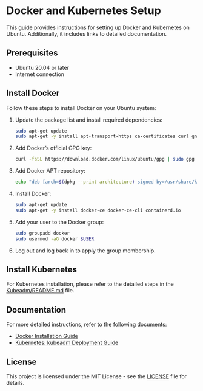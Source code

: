 # Docker and Kubernetes Setup

This guide provides instructions for setting up Docker and Kubernetes on Ubuntu. Additionally, it includes links to detailed documentation.

## Prerequisites

- Ubuntu 20.04 or later
- Internet connection

## Install Docker

Follow these steps to install Docker on your Ubuntu system:

1. Update the package list and install required dependencies:
    ```sh
    sudo apt-get update 
    sudo apt-get -y install apt-transport-https ca-certificates curl gnupg lsb-release 
    ```

2. Add Docker’s official GPG key:
    ```sh
    curl -fsSL https://download.docker.com/linux/ubuntu/gpg | sudo gpg --dearmor -o /usr/share/keyrings/docker-archive-keyring.gpg 
    ```

3. Add Docker APT repository:
    ```sh
    echo "deb [arch=$(dpkg --print-architecture) signed-by=/usr/share/keyrings/docker-archive-keyring.gpg] https://download.docker.com/linux/ubuntu $(lsb_release -cs) stable" | sudo tee /etc/apt/sources.list.d/docker.list > /dev/null 
    ```

4. Install Docker:
    ```sh
    sudo apt-get update 
    sudo apt-get -y install docker-ce docker-ce-cli containerd.io 
    ```

5. Add your user to the Docker group:
    ```sh
    sudo groupadd docker 
    sudo usermod -aG docker $USER
    ```

6. Log out and log back in to apply the group membership.

## Install Kubernetes

For Kubernetes installation, please refer to the detailed steps in the [Kubeadm/README.md](Kubeadm/README.md) file.

## Documentation

For more detailed instructions, refer to the following documents:

- [Docker Installation Guide](Docker/Docker%20Installation.docx)
- [Kubernetes: kubeadm Deployment Guide](Kubeadm/Kubernetes%20:%20kubeadm%20Deployment.docx)

## License

This project is licensed under the MIT License - see the [LICENSE](LICENSE) file for details.